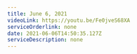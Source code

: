 ```yaml
---
title: June 6, 2021
videoLink: https://youtu.be/Fe0jveS68XA
serviceOrderlink: none
date: 2021-06-06T14:50:35.127Z
serviceDescription: none
---
```

